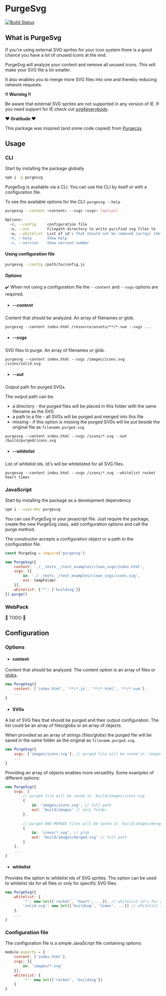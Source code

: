 # PurgeSvg

[![Build Status](https://travis-ci.org/Media24si/purge-svg.svg?branch=master)](https://travis-ci.org/Media24si/purge-svg)

## What is PurgeSvg

If you're using external SVG sprites for your icon system there is a good chance you have a lot of unused icons at the end.

PurgeSvg will analyze your content and remove all unused icons. This will make your SVG file a lot smaller.

It also enables you to merge more SVG files into one and thereby reducing network requests.

**:bangbang: Warning :bangbang:️**

Be aware that external SVG sprites are not supported in any version of IE. If you need support for IE check out [svg4everybody](https://github.com/jonathantneal/svg4everybody). 

**:heart: Gratitude :heart:**

This package was inspired (and some code copied) from [Purgecss](https://github.com/FullHuman/purgecss)

## Usage

### CLI

Start by installing the package globally

```bash
npm i -g purgesvg
```

PurgeSvg is available via a CLI. You can use the CLI by itself or with a configuration file.

To see the available options for the CLI: `purgesvg --help`
```bash
purgesvg --content <content> --svgs <svgs> [option]

Options:
  -c, --config     configuration file                                   [string]
  -o, --out        Filepath directory to write purified svg files to    [string]
  -w, --whitelist  List of id's that should not be removed [array] [default: []]
  -h, --help       Show help                                           [boolean]
  -v, --version    Show version number                                 [boolean]
```

#### Using configuration file

```bash
purgesvg --config /path/to/config.js
```

#### Options

:heavy_check_mark: When not using a configuration file the `--content` and `--svgs` options are required.

* ##### --content

Content that should be analyzed. An array of filenames or glob.

`purgesvg --content index.html /resource/assets/**/*.vue --svgs ...`

* ##### --svgs

SVG files to purge. An array of filenames or glob.

`purgesvg --content index.html --svgs /images/icons.svg /icons/solid.svg`

* ##### --out

Output path for purged SVGs. 

The output path can be:
 * a directory - the purged files will be placed in this folder with the same filename as the SVG
 * a path to a file - all SVGs will be purged and merged into this file
 * missing - if this option is missing the purged SVGs will be put beside the original file as `filename.purged.svg`

`purgesvg --content index.html --svgs /icons/*.svg --out /build/purged/icons.svg`

* ##### --whitelist

List of whitelist ids. Id's will be whitelisted for all SVG files.

`purgesvg --content index.html --svgs /icons/*.svg --whitelist rocket heart times`

### JavaScript

Start by installing the package as a development dependency

```bash
npm i --save-dev purgesvg
```

You can use PurgeSvg in your javascript file. Just require the package, create the new PurgeSvg class, add configuration options and call the purge method.

The constructor accepts a configuration object or a path to the configuration file.

```javascript
const PurgeSvg = require('purgesvg')

new PurgeSvg({
    content: './__tests__/test_examples/clean_svgs/index.html',
    svgs: [{
        in: './__tests__/test_examples/clean_svgs/icons.svg',
        out: tempFolder
    }],
    whitelist: {'*': ['building']}
}).purge()
```

### WebPack

:wrench: TODO :hammer:

## Configuration

### Options

* #### content

Content that should be analyzed. The content option is an array of files or [globs](https://github.com/isaacs/node-glob/blob/master/README.md#glob-primer).

```javascript
new PurgeSvg({
    content: ['index.html', `**/*.js`, '**/*.html', '**/*.vue'],
    ...
}
```

* #### SVGs

A list of SVG files that should be purged and their output configuration. The list could be an array of files/globs or an array of objects.

When provided as an array of strings (files/globs) the purged file will be saved in the same folder as the original as `filename.purged.svg`.

```javascript
new PurgeSvg({
    svgs: ['images/icons.svg'], // purged file will be saved in 'images/icons.purged.svg'
    ...
}
```

Providing an array of objects enables more versatility. Some examples of different options:

```javascript
new PurgeSvg({
    svgs: [
        // purged file will be saved in 'build/images/icons.svg'
        {
            in: 'images/icons.svg', // full path
            out: 'build/images' // only folder
        },
        
        // purged AND MERGED files will be saved in 'build/images/merged.svg'
        {
            in: 'icons/*.svg', // glob
            out: 'build/images/merged.svg' // full path
        }
    ],
    ...
}
```

* #### whitelist

Provides the option to whitelist ids of SVG sprites. The option can be used to whitelist ids for all files or only for specific SVG files.

```javascript
new PurgeSvg({
    whitelist: {
        '*': new Set(['rocket', 'heart', ...]), // whitelist id's for all files
        'solid.svg': new Set(['building', 'times', ...]) // whitelist id's only for a specific file
    },
    ...
}
```

### Configuration file

The configuration file is a simple JavaScript file containing options:

```javascript
module.exports = {
    content: ['index.html'],
    svgs: [{
        in: 'images/*.svg'
    }],
    whitelist: {
        '*': new Set(['rocket', 'building'])
    }
}
```
